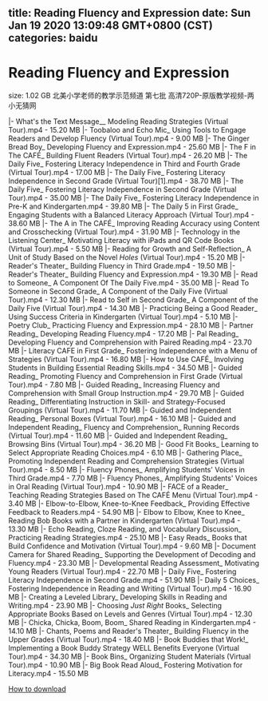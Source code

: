
title: Reading Fluency and Expression
date: Sun Jan 19 2020 13:09:48 GMT+0800 (CST)    
categories: baidu
---

# Reading Fluency and Expression
size: 1.02 GB
 北美小学老师的教学示范频道 第七批 高清720P-原版教学视频-两小无猜网
 
|- What's the Text Message__ Modeling Reading Strategies (Virtual Tour).mp4 - 15.20 MB
|- Toobaloo and Echo Mic_ Using Tools to Engage Readers and Develop Fluency (Virtual Tour).mp4 - 9.00 MB
|- The Ginger Bread Boy_ Developing Fluency and Expression.mp4 - 25.60 MB
|- The F in The CAFÉ_ Building Fluent Readers (Virtual Tour).mp4 - 26.20 MB
|- The Daily Five_ Fostering Literacy Independence in Third and Fourth Grade (Virtual Tour).mp4 - 17.00 MB
|- The Daily Five_ Fostering Literacy Independence in Second Grade (Virtual Tour)[1].mp4 - 38.70 MB
|- The Daily Five_ Fostering Literacy Independence in Second Grade (Virtual Tour).mp4 - 35.00 MB
|- The Daily Five_ Fostering Literacy Independence in Pre-K and Kindergarten.mp4 - 39.80 MB
|- The Daily 5 in First Grade_ Engaging Students with a Balanced Literacy Approach (Virtual Tour).mp4 - 38.60 MB
|- The A in The CAFÉ_ Improving Reading Accuracy using Content and Crosschecking (Virtual Tour).mp4 - 31.90 MB
|- Technology in the Listening Center_ Motivating Literacy with iPads and QR Code Books (Virtual Tour).mp4 - 5.50 MB
|- Reading for Growth and Self-Reflection_ A Unit of Study Based on the Novel _Holes_ (Virtual Tour).mp4 - 15.20 MB
|- Reader's Theater_ Building Fluency in Third Grade.mp4 - 19.50 MB
|- Reader's Theater_ Building Fluency and Expression.mp4 - 19.30 MB
|- Read to Someone_ A Component Of The Daily Five.mp4 - 35.00 MB
|- Read To Someone in Second Grade_ A Component of the Daily Five (Virtual Tour).mp4 - 12.30 MB
|- Read to Self in Second Grade_ A Component of the Daily Five (Virtual Tour).mp4 - 14.30 MB
|- Practicing Being a Good Reader_ Using Success Criteria in Kindergarten (Virtual Tour).mp4 - 5.10 MB
|- Poetry Club_ Practicing Fluency and Expression.mp4 - 28.10 MB
|- Partner Reading_ Developing Reading Fluency.mp4 - 17.20 MB
|- Pal Reading_ Developing Fluency and Comprehension with Paired Reading.mp4 - 23.70 MB
|- Literacy CAFE in First Grade_ Fostering Independence with a Menu of Strategies (Virtual Tour).mp4 - 16.80 MB
|- How to Use CAFÉ_ Involving Students in Building Essential Reading Skills.mp4 - 34.50 MB
|- Guided Reading_ Promoting Fluency and Comprehension in First Grade (Virtual Tour).mp4 - 7.80 MB
|- Guided Reading_ Increasing Fluency and Comprehension with Small Group Instruction.mp4 - 29.70 MB
|- Guided Reading_ Differentiating Instruction in Skill- and Strategy-Focused Groupings (Virtual Tour).mp4 - 11.70 MB
|- Guided and Independent Reading_ Personal Boxes (Virtual Tour).mp4 - 16.10 MB
|- Guided and Independent Reading_ Fluency and Comprehension_ Running Records (Virtual Tour).mp4 - 11.60 MB
|- Guided and Independent Reading_ Browsing Bins (Virtual Tour).mp4 - 36.20 MB
|- Good Fit Books_ Learning to Select Appropriate Reading Choices.mp4 - 6.10 MB
|- Gathering Place_ Promoting Independent Reading and Comprehension Strategies (Virtual Tour).mp4 - 8.50 MB
|- Fluency Phones_ Amplifying Students' Voices in Third Grade.mp4 - 7.70 MB
|- Fluency Phones_ Amplifying Students' Voices in Oral Reading (Virtual Tour).mp4 - 10.90 MB
|- FACE of a Reader_ Teaching Reading Strategies Based on The CAFÉ Menu (Virtual Tour).mp4 - 3.40 MB
|- Elbow-to-Elbow, Knee-to-Knee Feedback_ Providing Effective Feedback to Readers.mp4 - 54.90 MB
|- Elbow to Elbow, Knee to Knee_ Reading Bob Books with a Partner in Kindergarten (Virtual Tour).mp4 - 13.30 MB
|- Echo Reading, Cloze Reading, and Vocabulary Discussion_ Practicing Reading Strategies.mp4 - 25.10 MB
|- Easy Reads_ Books that Build Confidence and Motivation (Virtual Tour).mp4 - 9.60 MB
|- Document Camera for Shared Reading_ Supporting the Development of Decoding and Fluency.mp4 - 23.30 MB
|- Developmental Reading Assessment_ Motivating Young Readers (Virtual Tour).mp4 - 22.70 MB
|- Daily Five_ Fostering Literacy Independence in Second Grade.mp4 - 51.90 MB
|- Daily 5 Choices_ Fostering Independence in Reading and Writing (Virtual Tour).mp4 - 16.90 MB
|- Creating a Leveled Library_ Developing Skills in Reading and Writing.mp4 - 23.90 MB
|- Choosing _Just Right_ Books_ Selecting Appropriate Books Based on Levels and Genres (Virtual Tour).mp4 - 12.30 MB
|- Chicka, Chicka, Boom, Boom_ Shared Reading in Kindergarten.mp4 - 14.10 MB
|- Chants, Poems and Reader's Theater_ Building Fluency in the Upper Grades (Virtual Tour).mp4 - 18.40 MB
|- Book Buddies that Work!_ Implementing a Book Buddy Strategy WELL Benefits Everyone (Virtual Tour).mp4 - 34.30 MB
|- Book Bins_ Organizing Student Materials (Virtual Tour).mp4 - 10.90 MB
|- Big Book Read Aloud_ Fostering Motivation for Literacy.mp4 - 15.50 MB

[How to download](https://bpcam.bemobtrk.com/go/2ceec3aa-1ca2-46d6-b9ff-aaa5c184517c?jno=1014)